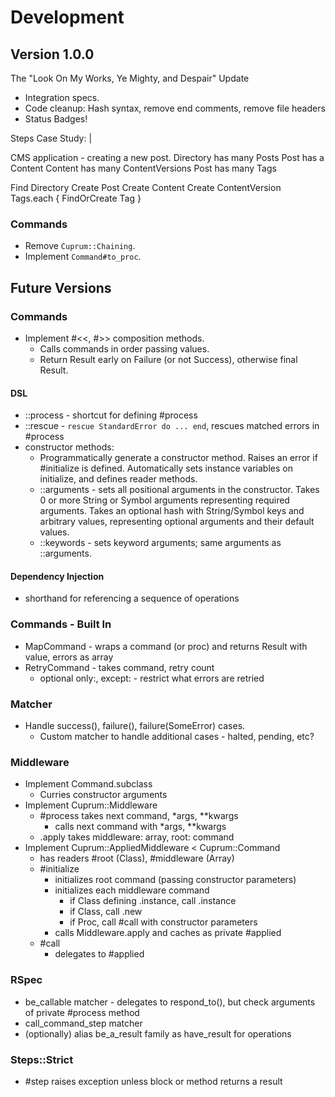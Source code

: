 # Development

## Version 1.0.0

The "Look On My Works, Ye Mighty, and Despair" Update

- Integration specs.
- Code cleanup: Hash syntax, remove end comments, remove file headers
- Status Badges!

Steps Case Study: |

  CMS application - creating a new post.
  Directory has many Posts
  Post has a Content
  Content has many ContentVersions
  Post has many Tags

  Find Directory
  Create Post
  Create Content
  Create ContentVersion
  Tags.each { FindOrCreate Tag }

### Commands

- Remove `Cuprum::Chaining`.
- Implement `Command#to_proc`.

## Future Versions

### Commands

- Implement #<<, #>> composition methods.
  - Calls commands in order passing values.
  - Return Result early on Failure (or not Success), otherwise final Result.

#### DSL

- ::process - shortcut for defining #process
- ::rescue - `rescue StandardError do ... end`, rescues matched errors in #process
- constructor methods:
  - Programmatically generate a constructor method. Raises an error if
    #initialize is defined. Automatically sets instance variables on initialize,
    and defines reader methods.
  - ::arguments - sets all positional arguments in the constructor. Takes 0 or
    more String or Symbol arguments representing required arguments. Takes an
    optional hash with String/Symbol keys and arbitrary values, representing
    optional arguments and their default values.
  - ::keywords - sets keyword arguments; same arguments as ::arguments.

#### Dependency Injection

- shorthand for referencing a sequence of operations

### Commands - Built In

- MapCommand - wraps a command (or proc) and returns Result with value, errors
  as array
- RetryCommand - takes command, retry count
  - optional only:, except: - restrict what errors are retried

### Matcher

- Handle success(), failure(), failure(SomeError) cases.
  - Custom matcher to handle additional cases - halted, pending, etc?

### Middleware

- Implement Command.subclass
  - Curries constructor arguments
- Implement Cuprum::Middleware
  - #process takes next command, \*args, \*\*kwargs
    - calls next command with \*args, \*\*kwargs
  - .apply takes middleware: array, root: command
- Implement Cuprum::AppliedMiddleware < Cuprum::Command
  - has readers #root (Class), #middleware (Array<Class>)
  - #initialize
    - initializes root command (passing constructor parameters)
    - initializes each middleware command
      - if Class defining .instance, call .instance
      - if Class, call .new
      - if Proc, call #call with constructor parameters
    - calls Middleware.apply and caches as private #applied
  - #call
    - delegates to #applied

### RSpec

- be_callable matcher - delegates to respond_to(), but check arguments of
  private #process method
- call_command_step matcher
- (optionally) alias be_a_result family as have_result for operations

### Steps::Strict

- #step raises exception unless block or method returns a result

